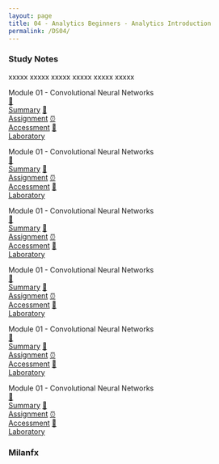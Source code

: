 ```yaml
---
layout: page
title: 04 - Analytics Beginners - Analytics Introduction
permalink: /DS04/
---
```


<h3>Study Notes</h3>

xxxxx xxxxx xxxxx xxxxx xxxxx xxxxx

<div>
  <span class="btn spec1"><span class="btn spec2">Module 01 - Convolutional Neural Networks</span>
  <br>
  <a href="/01-MSDS-Express/DS01/M1/" class="btn icon1">📝<br>Summary</a>
  <a href="/01-MSDS-Express/DS01/M1/" class="btn icon2">📖<br>Assignment</a>
  <a href="/01-MSDS-Express/DS01/M1/" class="btn icon3">⏰<br>Accessment</a>
  <a href="/01-MSDS-Express/DS01/M1/" class="btn icon4">📂<br>Laboratory</a>
  </span>

  <span class="btn spec1"><span class="btn spec2">Module 01 - Convolutional Neural Networks</span>
  <br>
  <a href="/01-MSDS-Express/DS01/M1/" class="btn icon1">📝<br>Summary</a>
  <a href="/01-MSDS-Express/DS01/M1/" class="btn icon2">📖<br>Assignment</a>
  <a href="/01-MSDS-Express/DS01/M1/" class="btn icon3">⏰<br>Accessment</a>
  <a href="/01-MSDS-Express/DS01/M1/" class="btn icon4">📂<br>Laboratory</a>
  </span>
</div>

<div>
  <span class="btn spec1"><span class="btn spec2">Module 01 - Convolutional Neural Networks</span>
  <br>
  <a href="/01-MSDS-Express/DS01/M1/" class="btn icon1">📝<br>Summary</a>
  <a href="/01-MSDS-Express/DS01/M1/" class="btn icon2">📖<br>Assignment</a>
  <a href="/01-MSDS-Express/DS01/M1/" class="btn icon3">⏰<br>Accessment</a>
  <a href="/01-MSDS-Express/DS01/M1/" class="btn icon4">📂<br>Laboratory</a>
  </span>

  <span class="btn spec1"><span class="btn spec2">Module 01 - Convolutional Neural Networks</span>
  <br>
  <a href="/01-MSDS-Express/DS01/M1/" class="btn icon1">📝<br>Summary</a>
  <a href="/01-MSDS-Express/DS01/M1/" class="btn icon2">📖<br>Assignment</a>
  <a href="/01-MSDS-Express/DS01/M1/" class="btn icon3">⏰<br>Accessment</a>
  <a href="/01-MSDS-Express/DS01/M1/" class="btn icon4">📂<br>Laboratory</a>
  </span>
</div>

<div>
  <span class="btn spec1"><span class="btn spec2">Module 01 - Convolutional Neural Networks</span>
  <br>
  <a href="/01-MSDS-Express/DS01/M1/" class="btn icon1">📝<br>Summary</a>
  <a href="/01-MSDS-Express/DS01/M1/" class="btn icon2">📖<br>Assignment</a>
  <a href="/01-MSDS-Express/DS01/M1/" class="btn icon3">⏰<br>Accessment</a>
  <a href="/01-MSDS-Express/DS01/M1/" class="btn icon4">📂<br>Laboratory</a>
  </span>

  <span class="btn spec1"><span class="btn spec2">Module 01 - Convolutional Neural Networks</span>
  <br>
  <a href="/01-MSDS-Express/DS01/M1/" class="btn icon1">📝<br>Summary</a>
  <a href="/01-MSDS-Express/DS01/M1/" class="btn icon2">📖<br>Assignment</a>
  <a href="/01-MSDS-Express/DS01/M1/" class="btn icon3">⏰<br>Accessment</a>
  <a href="/01-MSDS-Express/DS01/M1/" class="btn icon4">📂<br>Laboratory</a>
  </span>
</div>

<h3>Milanfx</h3>
